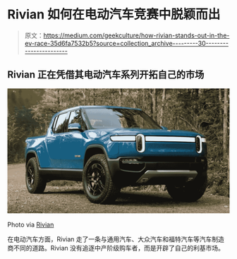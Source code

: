 # Rivian 如何在电动汽车竞赛中脱颖而出

> 原文：<https://medium.com/geekculture/how-rivian-stands-out-in-the-ev-race-35d6fa7532b5?source=collection_archive---------30----------------------->

## Rivian 正在凭借其电动汽车系列开拓自己的市场

![](img/c3b7a67903d62b2504221abbd0f11030.png)

Photo via [Rivian](https://fossbytes.com/gmc-hummer-ev-vs-rivian-r1t-specs-comparison/)

在电动汽车方面，Rivian 走了一条与通用汽车、大众汽车和福特汽车等汽车制造商不同的道路。Rivian 没有追逐中产阶级购车者，而是开辟了自己的利基市场。